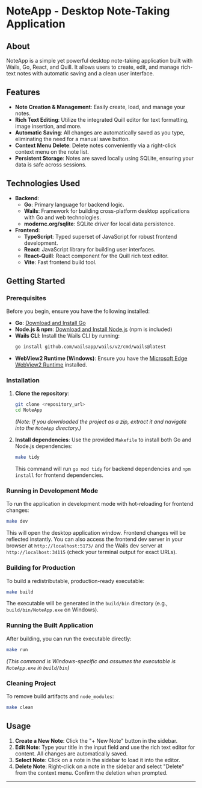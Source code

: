 # NoteApp - Desktop Note-Taking Application

## About

NoteApp is a simple yet powerful desktop note-taking application built with Wails, Go, React, and Quill. It allows users to create, edit, and manage rich-text notes with automatic saving and a clean user interface.

## Features

*   **Note Creation & Management**: Easily create, load, and manage your notes.
*   **Rich Text Editing**: Utilize the integrated Quill editor for text formatting, image insertion, and more.
*   **Automatic Saving**: All changes are automatically saved as you type, eliminating the need for a manual save button.
*   **Context Menu Delete**: Delete notes conveniently via a right-click context menu on the note list.
*   **Persistent Storage**: Notes are saved locally using SQLite, ensuring your data is safe across sessions.

## Technologies Used

*   **Backend**:
    *   **Go**: Primary language for backend logic.
    *   **Wails**: Framework for building cross-platform desktop applications with Go and web technologies.
    *   **modernc.org/sqlite**: SQLite driver for local data persistence.
*   **Frontend**:
    *   **TypeScript**: Typed superset of JavaScript for robust frontend development.
    *   **React**: JavaScript library for building user interfaces.
    *   **React-Quill**: React component for the Quill rich text editor.
    *   **Vite**: Fast frontend build tool.

## Getting Started

### Prerequisites

Before you begin, ensure you have the following installed:

*   **Go**: [Download and Install Go](https://golang.org/doc/install)
*   **Node.js & npm**: [Download and Install Node.js](https://nodejs.org/en/download/) (npm is included)
*   **Wails CLI**: Install the Wails CLI by running:
    ```bash
    go install github.com/wailsapp/wails/v2/cmd/wails@latest
    ```
*   **WebView2 Runtime (Windows)**: Ensure you have the [Microsoft Edge WebView2 Runtime](https://developer.microsoft.com/en-us/microsoft-edge/webview2/) installed.

### Installation

1.  **Clone the repository**:
    ```bash
    git clone <repository_url>
    cd NoteApp
    ```
    *(Note: If you downloaded the project as a zip, extract it and navigate into the `NoteApp` directory.)*

2.  **Install dependencies**:
    Use the provided `Makefile` to install both Go and Node.js dependencies:
    ```bash
    make tidy
    ```
    This command will run `go mod tidy` for backend dependencies and `npm install` for frontend dependencies.

### Running in Development Mode

To run the application in development mode with hot-reloading for frontend changes:

```bash
make dev
```
This will open the desktop application window. Frontend changes will be reflected instantly. You can also access the frontend dev server in your browser at `http://localhost:5173/` and the Wails dev server at `http://localhost:34115` (check your terminal output for exact URLs).

### Building for Production

To build a redistributable, production-ready executable:

```bash
make build
```
The executable will be generated in the `build/bin` directory (e.g., `build/bin/NoteApp.exe` on Windows).

### Running the Built Application

After building, you can run the executable directly:

```bash
make run
```
*(This command is Windows-specific and assumes the executable is `NoteApp.exe` in `build/bin`)*

### Cleaning Project

To remove build artifacts and `node_modules`:

```bash
make clean
```

## Usage

1.  **Create a New Note**: Click the "+ New Note" button in the sidebar.
2.  **Edit Note**: Type your title in the input field and use the rich text editor for content. All changes are automatically saved.
3.  **Select Note**: Click on a note in the sidebar to load it into the editor.
4.  **Delete Note**: Right-click on a note in the sidebar and select "Delete" from the context menu. Confirm the deletion when prompted.

---
